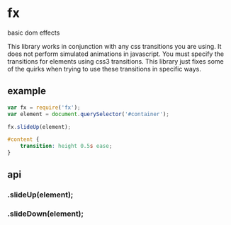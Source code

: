 # fx

basic dom effects

This library works in conjunction with any css transitions you are using. It does not perform simulated animations in javascript. You must specify the transitions for elements using css3 transitions. This library just fixes some of the quirks when trying to use these transitions in specific ways.

## example

```javascript
var fx = require('fx');
var element = document.querySelector('#container');

fx.slideUp(element);
```

```css
#content {
    transition: height 0.5s ease;
}
```

## api

### .slideUp(element);

### .slideDown(element);
